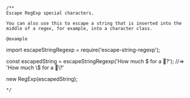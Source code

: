 ```
/**
Escape RegExp special characters.

You can also use this to escape a string that is inserted into the middle of a regex, for example, into a character class.

@example
```
import escapeStringRegexp = require('escape-string-regexp');

const escapedString = escapeStringRegexp('How much $ for a 🦄?');
//=> 'How much \\$ for a 🦄\\?'

new RegExp(escapedString);
```
*/
```
